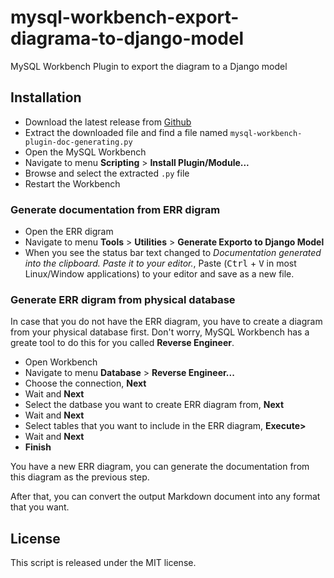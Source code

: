 # mysql-workbench-export-diagrama-to-django-model
MySQL Workbench Plugin to export the diagram to a Django model

## Installation

* Download the latest release from [Github](https://github.com/naylor/mysql-workbench-export-diagrama-to-django-model)
* Extract the downloaded file and find a file named `mysql-workbench-plugin-doc-generating.py`
* Open the MySQL Workbench
* Navigate to menu **Scripting** > **Install Plugin/Module...**
* Browse and select the extracted `.py` file
* Restart the Workbench

### Generate documentation from ERR digram

* Open the ERR digram
* Navigate to menu **Tools** > **Utilities** > **Generate Exporto to Django Model**
* When you see the status bar text changed to *Documentation generated into the clipboard. Paste it to your editor.*, Paste (<kbd>Ctrl</kbd> + <kbd>V</kbd> in most Linux/Window applications) to your editor and save as a new file.

### Generate ERR digram from physical database

In case that you do not have the ERR diagram, you have to create a diagram from your physical database first. Don't worry, MySQL Workbench has a greate tool to do this for you called **Reverse Engineer**.

* Open Workbench
* Navigate to menu **Database** > **Reverse Engineer...**
* Choose the connection, **Next**
* Wait and **Next**
* Select the datbase you want to create ERR diagram from, **Next**
* Wait and **Next**
* Select tables that you want to include in the ERR diagram, **Execute>**
* Wait and **Next**
* **Finish**

You have a new ERR diagram, you can generate the documentation from this diagram as the previous step.


After that, you can convert the output Markdown document into any format that you want.


## License

This script is released under the MIT license.
